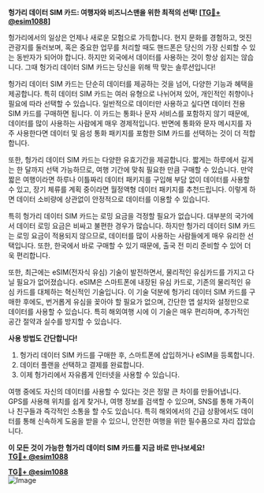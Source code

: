 **헝가리 데이터 SIM 카드: 여행자와 비즈니스맨을 위한 최적의 선택! [[TG💪+ @esim1088](https://t.me/s/esim1088)]**

헝가리에서의 일상은 언제나 새로운 모험으로 가득합니다. 현지 문화를 경험하고, 멋진 관광지를 둘러보며, 혹은 중요한 업무를 처리할 때도 핸드폰은 당신의 가장 신뢰할 수 있는 동반자가 되어야 합니다. 하지만 외국에서 데이터를 사용하는 것이 항상 쉽지는 않습니다. 그때 헝가리 데이터 SIM 카드는 당신을 위해 딱 맞는 솔루션입니다!

헝가리 데이터 SIM 카드는 단순히 데이터를 제공하는 것을 넘어, 다양한 기능과 혜택을 제공합니다. 특히 데이터 SIM 카드는 여러 유형으로 나뉘어져 있어, 개인적인 취향이나 필요에 따라 선택할 수 있습니다. 일반적으로 데이터만 사용하고 싶다면 데이터 전용 SIM 카드를 구매하면 됩니다. 이 카드는 통화나 문자 서비스를 포함하지 않기 때문에, 데이터를 많이 사용하는 사람에게 매우 경제적입니다. 반면에 통화와 문자 메시지를 자주 사용한다면 데이터 및 음성 통화 패키지를 포함한 SIM 카드를 선택하는 것이 더 적합합니다.

또한, 헝가리 데이터 SIM 카드는 다양한 유효기간을 제공합니다. 짧게는 하루에서 길게는 한 달까지 선택 가능하므로, 여행 기간에 맞춰 필요한 만큼 구매할 수 있습니다. 만약 짧은 여행이라면 하루나 이틀짜리 데이터 패키지를 구입해 부담 없이 데이터를 사용할 수 있고, 장기 체류를 계획 중이라면 월정액형 데이터 패키지를 추천드립니다. 이렇게 하면 데이터 소비량에 상관없이 안정적으로 데이터를 이용할 수 있습니다.

특히 헝가리 데이터 SIM 카드는 로밍 요금을 걱정할 필요가 없습니다. 대부분의 국가에서 데이터 로밍 요금은 비싸고 불편한 경우가 많습니다. 하지만 헝가리 데이터 SIM 카드는 로밍 요금이 적용되지 않으므로, 데이터를 많이 사용하는 사람들에게 매우 유리한 선택입니다. 또한, 한국에서 바로 구매할 수 있기 때문에, 출국 전 미리 준비할 수 있어 더욱 편리합니다.

또한, 최근에는 eSIM(전자식 유심) 기술이 발전하면서, 물리적인 유심카드를 가지고 다닐 필요가 없어졌습니다. eSIM은 스마트폰에 내장된 유심 카드로, 기존의 물리적인 유심 카드를 대체하는 혁신적인 기술입니다. 이 기술 덕분에 헝가리 데이터 SIM 카드를 구매한 후에도, 번거롭게 유심을 꽂아야 할 필요가 없으며, 간단한 앱 설치와 설정만으로 데이터를 사용할 수 있습니다. 특히 해외여행 시에 이 기술은 매우 편리하며, 추가적인 공간 절약과 실수를 방지할 수 있습니다.

**사용 방법도 간단합니다!**  
1. 헝가리 데이터 SIM 카드를 구매한 후, 스마트폰에 삽입하거나 eSIM을 등록합니다.  
2. 데이터 플랜을 선택하고 결제를 완료합니다.  
3. 이제 헝가리에서 자유롭게 인터넷을 사용할 수 있습니다.  

여행 중에도 자신의 데이터를 사용할 수 있다는 것은 정말 큰 차이를 만들어냅니다. GPS를 사용해 위치를 쉽게 찾거나, 여행 정보를 검색할 수 있으며, SNS를 통해 가족이나 친구들과 즉각적인 소통을 할 수도 있습니다. 특히 해외에서의 긴급 상황에서도 데이터를 통해 신속하게 도움을 받을 수 있으니, 안전한 여행을 위한 필수품으로 자리 잡았습니다.

**이 모든 것이 가능한 헝가리 데이터 SIM 카드를 지금 바로 만나보세요!**  
**[TG💪+ @esim1088](https://t.me/s/esim1088)**

**[TG💪+ @esim1088](https://t.me/s/esim1088)**  
![Image](https://i.postimg.cc/Y0z9fWf4/image.png)